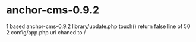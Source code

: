 # anchor-cms-0.9.2
1 based anchor-cms-0.9.2 library/update.php touch() return false line of 50
2 config/app.php url chaned to /
